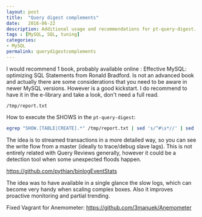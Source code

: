 ```yaml
---
layout: post
title:  "Query digest complements"
date:   2016-06-22
description: Additional usage and recommendations for pt-query-digest.
tags : [MySQL, SQL, tuning]
categories:
- MySQL
permalink: querydigestcomplements
---
```



I would recommend 1 book, probably available online : Effective MySQL: optimizing SQL Statements from Ronald Bradford. Is not an advanced book and actually there are some considerations that you need to be aware in newer MySQL versions. However is a good kickstart. I do recommend to have it in the e-library and take a look, don't need a full read.




```
/tmp/report.txt
```


How to execute the SHOWS in the `pt-query-digest`:

```bash
egrep "SHOW.[TABLE|CREATE].*" /tmp/report.txt | sed 's/^#\s*//' | sed 's/\\/\\\\/g' | sort | uniq | sed "s/'/\\\'/g" | xargs -i mysql --user=mysql --password=SHADOW -e {} > /tmp/SHOW.txt
```

The idea is to streamed transactions in a more detailed way, so you can see the write flow from a master (ideally to trace/debug slave lags). This is not entirely related with Query Reviews generally, however it could be a detection tool when some unexpected floods happen.

https://github.com/pythian/binlogEventStats

The idea was to have available in a single glance the slow logs, which can become very handy when scaling complex boxes. Also it improves proactive monitoring and partial trending.

Fixed Vagrant for Anemometer:
https://github.com/3manuek/Anemometer
